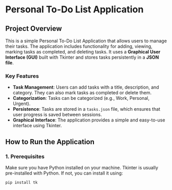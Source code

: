 # Personal To-Do List Application

## Project Overview
This is a simple Personal To-Do List Application that allows users to manage their tasks. The application includes functionality for adding, viewing, marking tasks as completed, and deleting tasks. It uses a **Graphical User Interface (GUI)** built with Tkinter and stores tasks persistently in a **JSON file**.

### Key Features
- **Task Management**: Users can add tasks with a title, description, and category. They can also mark tasks as completed or delete them.
- **Categorization**: Tasks can be categorized (e.g., Work, Personal, Urgent).
- **Persistence**: Tasks are stored in a `tasks.json` file, which ensures that user progress is saved between sessions.
- **Graphical Interface**: The application provides a simple and easy-to-use interface using Tkinter.

## How to Run the Application
### 1. Prerequisites
Make sure you have Python installed on your machine. Tkinter is usually pre-installed with Python. If not, you can install it using:
```bash
pip install tk
